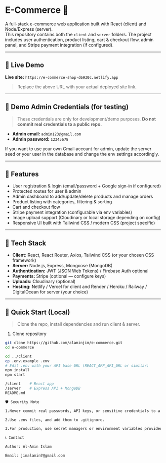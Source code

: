 # E-Commerce 🚀

A full-stack e-commerce web application built with React (client) and Node/Express (server).  
This repository contains both the `client` and `server` folders. The project includes user authentication, product listing, cart & checkout flow, admin panel, and Stripe payment integration (if configured).

---

## 🔗 Live Demo
**Live site:** `https://e-commerce-shop-d6930c.netlify.app`
> Replace the above URL with your actual deployed site link.

---

## 🔐 Demo Admin Credentials (for testing)
> These credentials are only for development/demo purposes. **Do not commit real credentials to a public repo.**

- **Admin email:** `admin123@gmail.com`  
- **Admin password:** `12345678`

If you want to use your own Gmail account for admin, update the server seed or your user in the database and change the env settings accordingly.

---

## 📌 Features

- User registration & login (email/password + Google sign-in if configured)
- Protected routes for user & admin
- Admin dashboard to add/update/delete products and manage orders
- Product listing with categories, filtering & sorting
- Cart and checkout flow
- Stripe payment integration (configurable via env variables)
- Image upload support (Cloudinary or local storage depending on config)
- Responsive UI built with Tailwind CSS / modern CSS (project specific)

---

## 🧰 Tech Stack

- **Client:** React, React Router, Axios, Tailwind CSS (or your chosen CSS framework)
- **Server:** Node.js, Express, Mongoose (MongoDB)
- **Authentication:** JWT (JSON Web Tokens) / Firebase Auth optional
- **Payments:** Stripe (optional — configure keys)
- **Uploads:** Cloudinary (optional)
- **Hosting:** Netlify / Vercel for client and Render / Heroku / Railway / DigitalOcean for server (your choice)

---

## 🚀 Quick Start (Local)

> Clone the repo, install dependencies and run client & server.

1. Clone repository
```bash
git clone https://github.com/alaminjim/e-commerce.git
cd e-commerce

cd ../client
cp .env.example .env
# Edit .env with your API base URL (REACT_APP_API_URL or similar)
npm install
npm start

/client    # React app
/server    # Express API + MongoDB
README.md

🛡 Security Note

1.Never commit real passwords, API keys, or sensitive credentials to a public repository.

2.Use .env files, and add them to .gitignore.

3.For production, use secret managers or environment variables provided by your hosting provider.

📞 Contact

Author: Al-Amin Islam

Email: jimalamin7@gmail.com

